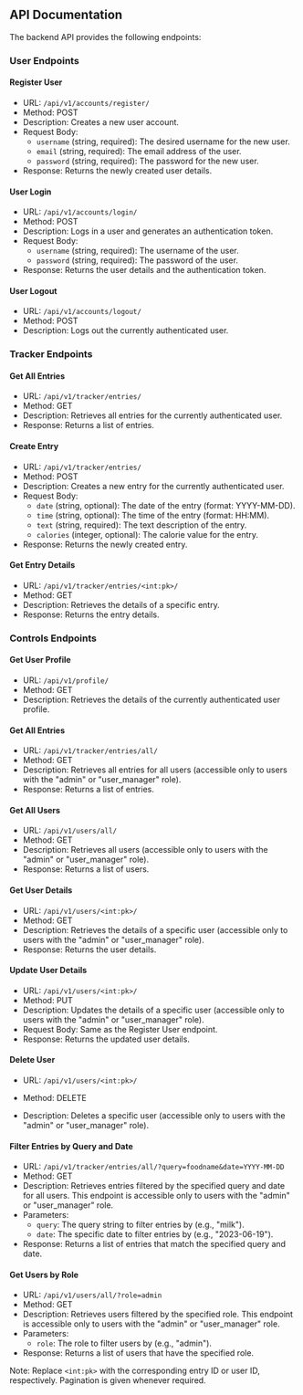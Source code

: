 ## API Documentation

The backend API provides the following endpoints:

### User Endpoints

#### Register User

- URL: `/api/v1/accounts/register/`
- Method: POST
- Description: Creates a new user account.
- Request Body:
  - `username` (string, required): The desired username for the new user.
  - `email` (string, required): The email address of the user.
  - `password` (string, required): The password for the new user.
- Response: Returns the newly created user details.

#### User Login

- URL: `/api/v1/accounts/login/`
- Method: POST
- Description: Logs in a user and generates an authentication token.
- Request Body:
  - `username` (string, required): The username of the user.
  - `password` (string, required): The password of the user.
- Response: Returns the user details and the authentication token.

#### User Logout

- URL: `/api/v1/accounts/logout/`
- Method: POST
- Description: Logs out the currently authenticated user.

### Tracker Endpoints

#### Get All Entries

- URL: `/api/v1/tracker/entries/`
- Method: GET
- Description: Retrieves all entries for the currently authenticated user.
- Response: Returns a list of entries.

#### Create Entry

- URL: `/api/v1/tracker/entries/`
- Method: POST
- Description: Creates a new entry for the currently authenticated user.
- Request Body:
  - `date` (string, optional): The date of the entry (format: YYYY-MM-DD).
  - `time` (string, optional): The time of the entry (format: HH:MM).
  - `text` (string, required): The text description of the entry.
  - `calories` (integer, optional): The calorie value for the entry.
- Response: Returns the newly created entry.

#### Get Entry Details

- URL: `/api/v1/tracker/entries/<int:pk>/`
- Method: GET
- Description: Retrieves the details of a specific entry.
- Response: Returns the entry details.

### Controls Endpoints

#### Get User Profile

- URL: `/api/v1/profile/`
- Method: GET
- Description: Retrieves the details of the currently authenticated user profile.

#### Get All Entries

- URL: `/api/v1/tracker/entries/all/`
- Method: GET
- Description: Retrieves all entries for all users (accessible only to users with the "admin" or "user_manager" role).
- Response: Returns a list of entries.

#### Get All Users

- URL: `/api/v1/users/all/`
- Method: GET
- Description: Retrieves all users (accessible only to users with the "admin" or "user_manager" role).
- Response: Returns a list of users.

#### Get User Details

- URL: `/api/v1/users/<int:pk>/`
- Method: GET
- Description: Retrieves the details of a specific user (accessible only to users with the "admin" or "user_manager" role).
- Response: Returns the user details.

#### Update User Details

- URL: `/api/v1/users/<int:pk>/`
- Method: PUT
- Description: Updates the details of a specific user (accessible only to users with the "admin" or "user_manager" role).
- Request Body: Same as the Register User endpoint.
- Response: Returns the updated user details.

#### Delete User

- URL: `/api/v1/users/<int:pk>/`
- Method: DELETE

- Description: Deletes a specific user (accessible only to users with the "admin" or "user_manager" role).

#### Filter Entries by Query and Date

- URL: `/api/v1/tracker/entries/all/?query=foodname&date=YYYY-MM-DD`
- Method: GET
- Description: Retrieves entries filtered by the specified query and date for all users. This endpoint is accessible only to users with the "admin" or "user_manager" role.
- Parameters:
  - `query`: The query string to filter entries by (e.g., "milk").
  - `date`: The specific date to filter entries by (e.g., "2023-06-19").
- Response: Returns a list of entries that match the specified query and date.

#### Get Users by Role

- URL: `/api/v1/users/all/?role=admin`
- Method: GET
- Description: Retrieves users filtered by the specified role. This endpoint is accessible only to users with the "admin" or "user_manager" role.
- Parameters:
  - `role`: The role to filter users by (e.g., "admin").
- Response: Returns a list of users that have the specified role.

Note: Replace `<int:pk>` with the corresponding entry ID or user ID, respectively. Pagination is given whenever required.
